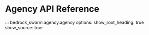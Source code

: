 # Agency API Reference

::: bedrock_swarm.agency.agency
    options:
      show_root_heading: true
      show_source: true
